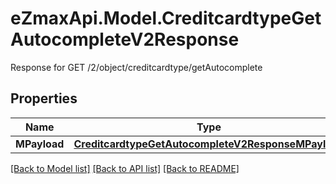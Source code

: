 # eZmaxApi.Model.CreditcardtypeGetAutocompleteV2Response
Response for GET /2/object/creditcardtype/getAutocomplete

## Properties

Name | Type | Description | Notes
------------ | ------------- | ------------- | -------------
**MPayload** | [**CreditcardtypeGetAutocompleteV2ResponseMPayload**](CreditcardtypeGetAutocompleteV2ResponseMPayload.md) |  | 

[[Back to Model list]](../README.md#documentation-for-models) [[Back to API list]](../README.md#documentation-for-api-endpoints) [[Back to README]](../README.md)

